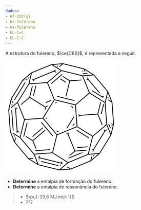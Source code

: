 ```yaml
---
dados:
- Hf-CO2(g)
- Hc-fulereno
- Hs-fulereno
- EL-C=C
- EL-C-C
---
```

A estrutura do fulereno, $\ce{C60}$, é representada a seguir.

![Fulereno.](2A46-1M.svg)

- **Determine** a entalpia de formação do fulereno.
- **Determine** a entalpia de ressonância do fulereno.

> - $\pu{-39,6 MJ.mol-1}$
> - ??? 

